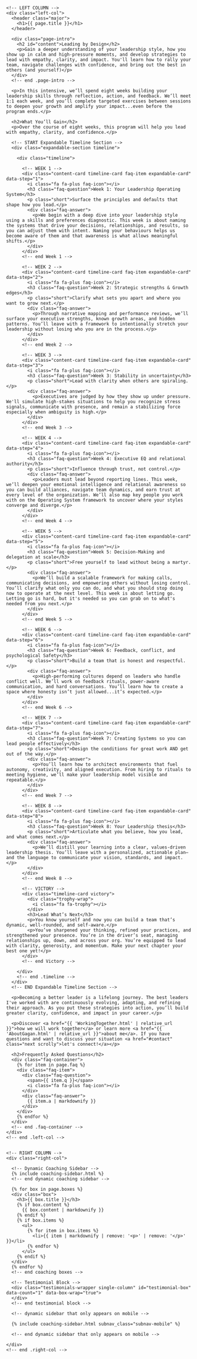 <div class="brandimage_masthead" style="background-image: url('{{ site.baseurl }}/{{ page.image }}');"></div>

<section id="one">
  <div class="inner two-col-layout">

    <!-- LEFT COLUMN -->
    <div class="left-col">
      <header class="major">
        <h1>{{ page.title }}</h1>
      </header>

      <div class="page-intro">
        <h2 id="content">Leading by Design</h2>
        <p>Gain a deeper understanding of your leadership style, how you show up in calm and high-pressure moments, and develop strategies to lead with empathy, clarity, and impact. You'll learn how to rally your team, navigate challenges with confidence, and bring out the best in others (and yourself)</p>
      </div>
      <!-- end .page-intro -->

      <p>In this intensive, we’ll spend eight weeks building your leadership skills through reflection, action, and feedback. We’ll meet 1:1 each week, and you’ll complete targeted exercises between sessions to deepen your growth and amplify your impact...even before the program ends.</p>

      <h2>What You’ll Gain</h2>
      <p>Over the course of eight weeks, this program will help you lead with empathy, clarity, and confidence.</p>

      <!-- START Expandable Timeline Section -->
      <div class="expandable-section timeline">

        <div class="timeline">

          <!-- WEEK 1 -->
          <div class="content-card timeline-card faq-item expandable-card" data-step="1">
            <i class="fa fa-plus faq-icon"></i>
            <h3 class="faq-question">Week 1: Your Leadership Operating System</h3>
            <p class="short">Surface the principles and defaults that shape how you lead.</p>
            <div class="faq-answer">
              <p>We begin with a deep dive into your leadership style using a skills and preferences diagnostic. This week is about naming the systems that drive your decisions, relationships, and results, so you can adjust them with intent. Naming your behaviours helps us become aware of them and that awareness is what allows meaningful shifts.</p>
            </div>
          </div>
          <!-- end Week 1 -->

          <!-- WEEK 2 -->
          <div class="content-card timeline-card faq-item expandable-card" data-step="2">
            <i class="fa fa-plus faq-icon"></i>
            <h3 class="faq-question">Week 2: Strategic strengths & Growth edges</h3>
            <p class="short">Clarify what sets you apart and where you want to grow next.</p>
            <div class="faq-answer">
              <p>Through narrative mapping and performance reviews, we’ll surface your executive strengths, known growth areas, and hidden patterns. You’ll leave with a framework to intentionally stretch your leadership without losing who you are in the process.</p>
            </div>
          </div>
          <!-- end Week 2 -->

          <!-- WEEK 3 -->
          <div class="content-card timeline-card faq-item expandable-card" data-step="3">
            <i class="fa fa-plus faq-icon"></i>
            <h3 class="faq-question">Week 3: Stability in uncertainty</h3>
            <p class="short">Lead with clarity when others are spiraling.</p>
            <div class="faq-answer">
              <p>Executives are judged by how they show up under pressure. We'll simulate high-stakes situations to help you recognize stress signals, communicate with presence, and remain a stabilizing force especially when ambiguity is high.</p>
            </div>
          </div>
          <!-- end Week 3 -->

          <!-- WEEK 4 -->
          <div class="content-card timeline-card faq-item expandable-card" data-step="4">
            <i class="fa fa-plus faq-icon"></i>
            <h3 class="faq-question">Week 4: Executive EQ and relational authority</h3>
            <p class="short">Influence through trust, not control.</p>
            <div class="faq-answer">
              <p>Leaders must lead beyond reporting lines. This week, we’ll deepen your emotional intelligence and relational awareness so you can build alliances, navigate team dynamics, and earn trust at every level of the organization. We’ll also map key people you work with on the Operating System framework to uncover where your styles converge and diverge.</p>
            </div>
          </div>
          <!-- end Week 4 -->

          <!-- WEEK 5 -->
          <div class="content-card timeline-card faq-item expandable-card" data-step="5">
            <i class="fa fa-plus faq-icon"></i>
            <h3 class="faq-question">Week 5: Decision-Making and delegation at scale</h3>
            <p class="short">Free yourself to lead without being a martyr.</p>
            <div class="faq-answer">
              <p>We’ll build a scalable framework for making calls, communicating decisions, and empowering others without losing control. You’ll clarify what only you can do, and what you should stop doing now to operate at the next level. This week is about letting go. Letting go is hard, but it's needed so you can grab on to what's needed from you next.</p>
            </div>
          </div>
          <!-- end Week 5 -->

          <!-- WEEK 6 -->
          <div class="content-card timeline-card faq-item expandable-card" data-step="6">
            <i class="fa fa-plus faq-icon"></i>
            <h3 class="faq-question">Week 6: Feedback, conflict, and psychological Safety</h3>
            <p class="short">Build a team that is honest and respectful.</p>
            <div class="faq-answer">
              <p>High-performing cultures depend on leaders who handle conflict well. We’ll work on feedback rituals, power-aware communication, and hard conversations. You’ll learn how to create a space where honesty isn’t just allowed...it’s expected.</p>
            </div>
          </div>
          <!-- end Week 6 -->

          <!-- WEEK 7 -->
          <div class="content-card timeline-card faq-item expandable-card" data-step="7">
            <i class="fa fa-plus faq-icon"></i>
            <h3 class="faq-question">Week 7: Creating Systems so you can lead people effectively</h3>
            <p class="short">Design the conditions for great work AND get out of the way.</p>
            <div class="faq-answer">
              <p>You’ll learn how to architect environments that fuel autonomy, creativity, and aligned execution. From hiring to rituals to meeting hygiene, we’ll make your leadership model visible and repeatable.</p>
            </div>
          </div>
          <!-- end Week 7 -->

          <!-- WEEK 8 -->
          <div class="content-card timeline-card faq-item expandable-card" data-step="8">
            <i class="fa fa-plus faq-icon"></i>
            <h3 class="faq-question">Week 8: Your Leadership thesis</h3>
            <p class="short">Articulate what you believe, how you lead, and what comes next.</p>
            <div class="faq-answer">
              <p>We’ll distill your learning into a clear, values-driven leadership thesis. You’ll leave with a personalized, actionable plan—and the language to communicate your vision, standards, and impact.</p>
            </div>
          </div>
          <!-- end Week 8 -->

          <!-- VICTORY -->
          <div class="timeline-card victory">
            <div class="trophy-wrap">
              <i class="fa fa-trophy"></i>
            </div>
            <h3>Lead What’s Next</h3>
            <p>You know yourself and now you can build a team that’s dynamic, well-rounded, and self-aware.</p>
            <p>You’ve sharpened your thinking, refined your practices, and strengthened your presence. You’re in the driver’s seat, managing relationships up, down, and across your org. You’re equipped to lead with clarity, generosity, and momentum. Make your next chapter your best one yet!</p>
          </div>
          <!-- end Victory -->

        </div>
        <!-- end .timeline -->
      </div>
      <!-- END Expandable Timeline Section -->

      <p>Becoming a better leader is a lifelong journey. The best leaders I've worked with are continuously evolving, adapting, and refining their approach. As you put these strategies into action, you’ll build greater clarity, confidence, and impact in your career.</p>

      <p>Discover <a href="{{ 'WorkingTogether.html' | relative_url }}">how we will work together</a> or learn more <a href="{{ 'AboutGagan.html' | relative_url }}">about me</a>. If you have questions and want to discuss your situation <a href="#contact" class="next scrolly">let's connect!</a></p>

      <h2>Frequently Asked Questions</h2>
      <div class="faq-container">
        {% for item in page.faq %}
        <div class="faq-item">
          <div class="faq-question">
            <span>{{ item.q }}</span>
            <i class="fa fa-plus faq-icon"></i>
          </div>
          <div class="faq-answer">
            {{ item.a | markdownify }}
          </div>
        </div>
        {% endfor %}
      </div>
      <!-- end .faq-container -->
    </div>
    <!-- end .left-col -->


    <!-- RIGHT COLUMN -->
    <div class="right-col">

      <!-- Dynamic Coaching Sidebar -->
      {% include coaching-sidebar.html %}
      <!-- end dynamic coaching sidebar -->

      {% for box in page.boxes %}
      <div class="box">
        <h3>{{ box.title }}</h3>
        {% if box.content %}
          {{ box.content | markdownify }}
        {% endif %}
        {% if box.items %}
          <ul>
            {% for item in box.items %}
              <li>{{ item | markdownify | remove: '<p>' | remove: '</p>' }}</li>
            {% endfor %}
          </ul>
        {% endif %}
      </div>
      {% endfor %}
      <!-- end coaching boxes -->

      <!-- Testimonial Block -->
      <div class="testimonials-wrapper single-column" id="testimonial-box" data-count="1" data-box-wrap="true">
      </div>
      <!-- end testimonial block -->

      <!-- dynamic sidebar that only appears on mobile -->

      {% include coaching-sidebar.html subnav_class="subnav-mobile" %}
      
      <!-- end dynamic sidebar that only appears on mobile -->

    </div> 
    <!-- end .right-col -->

  </div>
  <!-- end .inner.two-col-layout -->
</section>
<!-- end #one -->

